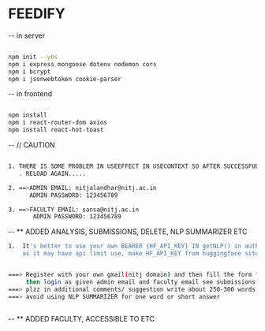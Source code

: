 # FEEDIFY

-- in server
```bash

npm init --yes
npm i express mongoose dotenv nodemon cors
npm i bcrypt  
npm i jsonwebtoken cookie-parser
```

-- in frontend
```bash

npm install
npm i react-router-dom axios
npm install react-hot-toast

```
-- // CAUTION
```bash

1. THERE IS SOME PROBLEM IN USEEFFECT IN USECONTEXT SO AFTER SUCCESSFUL LOGGED IN 
   . RELOAD AGAIN.....

2. ==>ADMIN EMAIL: nitjalandhar@nitj.ac.in
      ADMIN PASSWORD: 123456789

3. ==>FACULTY EMAIL: sansa@nitj.ac.in
       ADMIN PASSWORD: 123456789

```
-- ** ADDED ANALYSIS, SUBMISSIONS, DELETE, NLP SUMMARIZER  ETC
```bash
1.  It's better to use your own BEARER {HF_API_KEY} IN getNLP() in authController.js
    as it may have api limit use, make HF_API_KEY from huggingface site .
```

```bash

===> Register with your own gmail(nitj domain) and then fill the form "Feedback of Courses and Teachers"
     then login as given admin email and faculty email see submissions & analysis .
===> plzz in additional comments/ suggestion write about 250-300 words to see nlp summarizer 
===> avoid using NLP SUMMARIZER for one word or short answer
 
```
-- ** ADDED FACULTY, ACCESSIBLE TO  ETC

   
           

    


